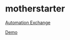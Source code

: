 # motherstarter

[Automation Exchange](https://developer.cisco.com/network-automation/detail/65701d15-59b0-11eb-9472-f2406458d621/)

[Demo](https://www.katacoda.com/fatindeed/scenarios/motherstarter)